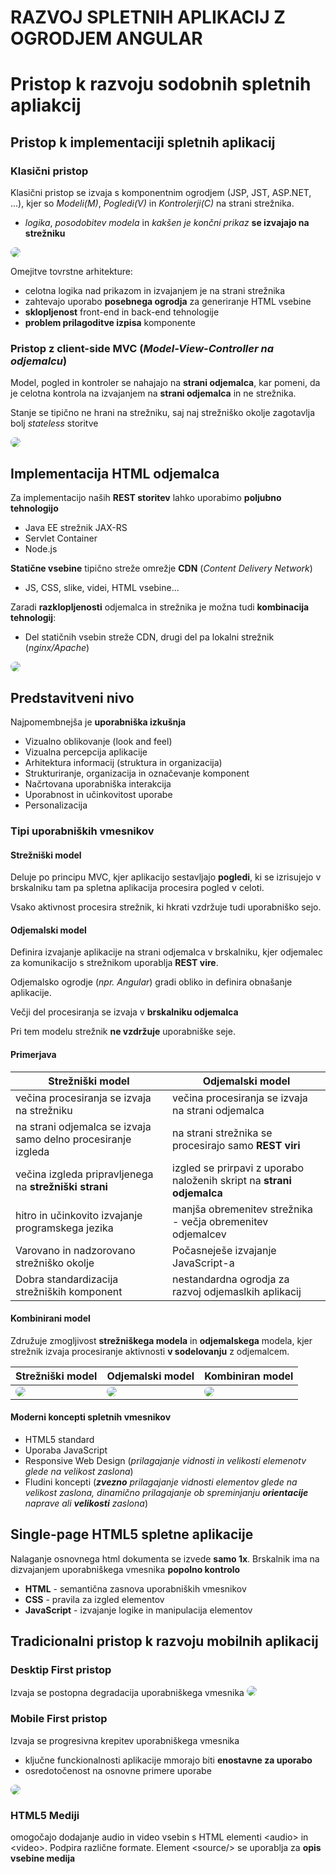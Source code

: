 # RAZVOJ SPLETNIH APLIKACIJ Z OGRODJEM ANGULAR

# Pristop k razvoju sodobnih spletnih apliakcij

## Pristop k implementaciji spletnih aplikacij
### Klasični pristop
Klasični pristop se izvaja s komponentnim ogrodjem (JSP, JST, ASP.NET, ...), kjer so *Modeli(M)*, *Pogledi(V)* in *Kontrolerji(C)* na strani strežnika.
- *logika*, *posodobitev modela* in *kakšen je končni prikaz* **se izvajajo na strežniku**

<img style="border-radius:.5rem" src="klasicniPristop.png">

Omejitve tovrstne arhitekture:
- celotna logika nad prikazom in izvajanjem je na strani strežnika
- zahtevajo uporabo **posebnega ogrodja** za generiranje HTML vsebine
- **sklopljenost** front-end in back-end tehnologije
- **problem prilagoditve izpisa** komponente

### Pristop z client-side MVC (*Model-View-Controller na odjemalcu*)
Model, pogled in kontroler se nahajajo na **strani odjemalca**, kar pomeni, da je celotna kontrola na izvajanjem na **strani odjemalca** in ne strežnika.

Stanje se tipično ne hrani na strežniku, saj naj strežniško okolje zagotavlja bolj *stateless* storitve

<img style="border-radius:.5rem" src="mvcPristop.png">

## Implementacija HTML odjemalca
Za implementacijo naših **REST storitev** lahko uporabimo **poljubno tehnologijo**
- Java EE strežnik JAX-RS
- Servlet Container
- Node.js

**Statične vsebine** tipično streže omrežje **CDN** (*Content Delivery Network*)
- JS, CSS, slike, videi, HTML vsebine...

Zaradi **razklopljenosti** odjemalca in strežnika je možna tudi **kombinacija tehnologij**:
- Del statičnih vsebin streže CDN, drugi del pa lokalni strežnik (*nginx/Apache*)

<img style="border-radius:.5rem" src="implementacijaHTML.png">

## Predstavitveni nivo

Najpomembnejša je **uporabniška izkušnja**
- Vizualno oblikovanje (look and feel)
- Vizualna percepcija aplikacije
- Arhitektura informacij (struktura in organizacija)
- Strukturiranje, organizacija in označevanje komponent
- Načrtovana uporabniška interakcija
- Uporabnost in učinkovitost uporabe
- Personalizacija

### Tipi uporabniških vmesnikov

#### Strežniški model
Deluje po principu MVC, kjer aplikacijo sestavljajo **pogledi**, ki se izrisujejo v brskalniku tam pa spletna aplikacija procesira pogled v celoti.

Vsako aktivnost procesira strežnik, ki hkrati vzdržuje tudi uporabniško sejo.

#### Odjemalski model
Definira izvajanje aplikacije na strani odjemalca v brskalniku, kjer odjemalec za komunikacijo s strežnikom uporablja **REST vire**. 

Odjemalsko ogrodje (*npr. Angular*) gradi obliko in definira obnašanje aplikacije. 

Večji del procesiranja se izvaja v **brskalniku odjemalca**

Pri tem modelu strežnik **ne vzdržuje** uporabniške seje.

#### Primerjava

| **Strežniški model** | **Odjemalski model** |
|--|--|
| večina procesiranja se izvaja na strežniku|večina procesiranja se izvaja na strani odjemalca|
|na strani odjemalca se izvaja samo delno procesiranje izgleda|na strani strežnika se procesirajo samo **REST viri**|
|večina izgleda pripravljenega na **strežniški strani**|izgled se prirpavi z uporabo naloženih skript na **strani odjemalca**|
|hitro in učinkovito izvajanje programskega jezika|manjša obremenitev strežnika - večja obremenitev odjemalcev|
|Varovano in nadzorovano strežniško okolje|Počasneješe izvajanje JavaScript-a|
|Dobra standardizacija strežniških komponent|nestandardna ogrodja za razvoj odjemaslkih aplikacij|

#### Kombinirani model
Združuje zmogljivost **strežniškega modela** in **odjemalskega** modela, kjer strežnik izvaja procesiranje aktivnosti **v sodelovanju** z odjemalcem.

| **Strežniški model** | **Odjemalski model** | **Kombiniran model**|
|--|--|--|
|<img style="border-radius:.5rem" src="modeli/strezniskiModel.png">|<img  style="border-radius:.5rem" src="modeli/odjemalskiModel.png">|<img  style="border-radius:.5rem" src="modeli/kombiniranModel.png">|

#### Moderni koncepti spletnih vmesnikov
- HTML5 standard
- Uporaba JavaScript
- Responsive Web Design (*prilagajanje vidnosti in velikosti elemenotv glede na velikost zaslona*)
- Fludini koncepti (***zvezno** prilagajanje vidnosti elementov glede na velikost zaslona, dinamično prilagajanje ob spreminjanju **orientacije** naprave ali **velikosti** zaslona*)

## Single-page HTML5 spletne aplikacije
Nalaganje osnovnega html dokumenta se izvede **samo 1x**.
Brskalnik ima na dizvajanjem uporabniškega vmesnika **popolno kontrolo**
- **HTML** - semantična zasnova uporabniških vmesnikov
- **CSS** - pravila za izgled elementov
- **JavaScript** - izvajanje logike in manipulacija elementov

## Tradicionalni pristop k razvoju mobilnih aplikacij
### Desktip First pristop
Izvaja se postopna degradacija uporabniškega vmesnika
<img style="border-radius:.5rem" src="pristopRazvoja/desktopFirst.png">

### Mobile First pristop
Izvaja se progresivna krepitev uporabniškega vmesnika
- ključne funckionalnosti aplikacije mmorajo biti **enostavne za uporabo**
- osredotočenost na osnovne primere uporabe
<img style="border-radius:.5rem" src="pristopRazvoja/mobileFirst.png">

### HTML5 Mediji
omogočajo dodajanje audio in video vsebin s HTML elementi \<audio> in \<video>. Podpira različne formate. Element \<source/> se uporablja za **opis vsebine medija**
